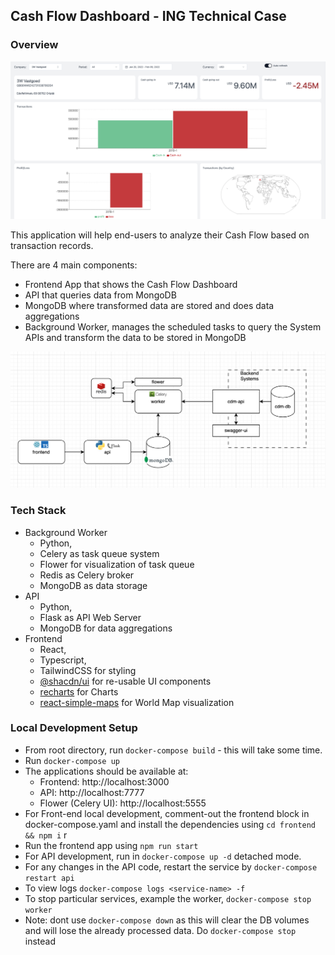## Cash Flow Dashboard - ING Technical Case

### Overview

<img src="./documentations/screenshot.png" alt="Home Page" style="width: 720px;">

This application will help end-users to analyze their Cash Flow based on transaction records.

There are 4 main components:
- Frontend App that shows the Cash Flow Dashboard
- API that queries data from MongoDB
- MongoDB where transformed data are stored and does data aggregations
- Background Worker, manages the scheduled tasks to query the System APIs and transform the data to be stored in MongoDB

<img src="./documentations/architecture.png" alt="Home Page" style="width: 720px;">


### Tech Stack
- Background Worker
  -  Python, 
  -  Celery as task queue system
  -  Flower for visualization of task queue
  -  Redis as Celery broker
  -  MongoDB as data storage
- API 
  - Python, 
  - Flask as API Web Server
  - MongoDB for data aggregations
- Frontend 
  - React, 
  - Typescript,
  - TailwindCSS for styling
  - [@shacdn/ui](https://ui.shadcn.com) for re-usable UI components
  - [recharts](recharts.org) for Charts
  - [react-simple-maps](https://www.react-simple-maps.io) for World Map visualization

### Local Development Setup
- From root directory, run `docker-compose build` - this will take some time.
- Run `docker-compose up`
- The applications should be available at:
  - Frontend: http://localhost:3000
  - API: http://localhost:7777
  - Flower (Celery UI): http://localhost:5555
- For Front-end local development, comment-out the frontend block in docker-compose.yaml and install the dependencies using `cd frontend && npm i` r
- Run the frontend app using `npm run start` 
- For API development, run in `docker-compose up -d` detached mode. 
- For any changes in the API code, restart the service by `docker-compose restart api`
- To view logs `docker-compose logs <service-name> -f`
- To stop particular services, example the worker, `docker-compose stop worker`
- Note: dont use `docker-compose down` as this will clear the DB volumes and will lose the already processed data. Do `docker-compose stop` instead
  